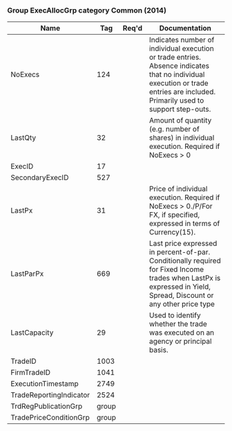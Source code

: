 ### Group ExecAllocGrp category Common (2014)

| Name                    | Tag   | Req'd | Documentation                                                                                                                               |
|-------------------------|-------|----------|-------------------------------------------------------------------------------------------------------------------------------|
| NoExecs                 | 124   |       | Indicates number of individual execution or trade entries. Absence indicates that no individual execution or trade entries are included. Primarily used to support step-outs. |
| LastQty                 | 32    |       | Amount of quantity (e.g. number of shares) in individual execution. Required if NoExecs > 0                                                                                   |
| ExecID                  | 17    |       |                                                                                                                                |
| SecondaryExecID         | 527   |       |                                                                                                                                |
| LastPx                  | 31    |       | Price of individual execution. Required if NoExecs > 0./P/For FX, if specified, expressed in terms of Currency(15).                                                           |
| LastParPx               | 669   |       | Last price expressed in percent-of-par. Conditionally required for Fixed Income trades when LastPx is expressed in Yield, Spread, Discount or any other price type            |
| LastCapacity            | 29    |       | Used to identify whether the trade was executed on an agency or principal basis.                                                                                              |
| TradeID                 | 1003  |       |                                                                                                                                |
| FirmTradeID             | 1041  |       |                                                                                                                                |
| ExecutionTimestamp      | 2749  |       |                                                                                                                                |
| TradeReportingIndicator | 2524  |       |                                                                                                                                |
| TrdRegPublicationGrp    | group |       |                                                                                                                                |
| TradePriceConditionGrp  | group |       |                                                                                                                                |

